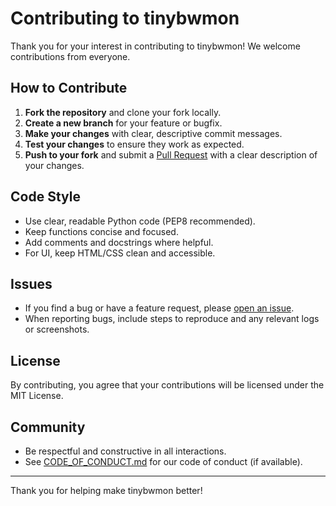 # Contributing to tinybwmon

Thank you for your interest in contributing to tinybwmon! We welcome contributions from everyone.

## How to Contribute

1. **Fork the repository** and clone your fork locally.
2. **Create a new branch** for your feature or bugfix.
3. **Make your changes** with clear, descriptive commit messages.
4. **Test your changes** to ensure they work as expected.
5. **Push to your fork** and submit a [Pull Request](https://github.com/ElSrJuez/tinybwmon/pulls) with a clear description of your changes.

## Code Style
- Use clear, readable Python code (PEP8 recommended).
- Keep functions concise and focused.
- Add comments and docstrings where helpful.
- For UI, keep HTML/CSS clean and accessible.

## Issues
- If you find a bug or have a feature request, please [open an issue](https://github.com/ElSrJuez/tinybwmon/issues).
- When reporting bugs, include steps to reproduce and any relevant logs or screenshots.

## License
By contributing, you agree that your contributions will be licensed under the MIT License.

## Community
- Be respectful and constructive in all interactions.
- See [CODE_OF_CONDUCT.md](https://github.com/ElSrJuez/tinybwmon/blob/main/CODE_OF_CONDUCT.md) for our code of conduct (if available).

---

Thank you for helping make tinybwmon better!
